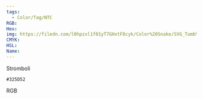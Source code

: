 ```yaml
---
tags:
  - Color/Tag/NTC
RGB:
Hex:
img: https://filedn.com/l0hpzxl1f01yT7GHxtF8cyk/Color%20Snake/SVG_Tumb%20Mass%20No%20Name/325D52.svg
CMYK:
HSL:
Name:
---
```

Stromboli
```palette
#325D52
```
RGB
